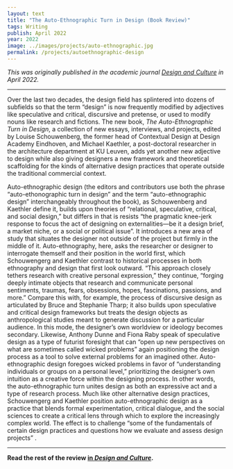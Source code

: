 ```yaml
---
layout: text
title: "The Auto-Ethnographic Turn in Design (Book Review)"
tags: Writing
publish: April 2022
year: 2022
image: ../images/projects/auto-ethnographic.jpg
permalink: /projects/autoethnographic-design
---
```


*This was originally published in the academic journal [Design and Culture](https://www.tandfonline.com/doi/full/10.1080/17547075.2022.2061138) in April 2022.*

* * *

Over the last two decades, the design field has splintered into dozens of subfields so that the term “design” is now frequently modified by adjectives like speculative and critical, discursive and pretense, or used to modify nouns like research and fictions. The new book, *The Auto-Ethnographic Turn in Design*, a collection of new essays, interviews, and projects, edited by Louise Schouwenberg, the former head of Contextual Design at Design Academy Eindhoven, and Michael Kaethler, a post-doctoral researcher in the architecture department at KU Leuven, adds yet another new adjective to design while also giving designers a new framework and theoretical scaffolding for the kinds of alternative design practices that operate outside the traditional commercial context.

Auto-ethnographic design (the editors and contributors use both the phrase “auto-ethonographic turn in design” and the term “auto-ethnographic design” interchangeably throughout the book), as Schouwenberg and Kaethler define it, builds upon theories of “relational, speculative, critical, and social design,” but differs in that is resists “the pragmatic knee-jerk response to focus the act of designing on externalities—be it a design brief, a market niche, or a social or political issue”. It introduces a new area of study that situates the designer not outside of the project but firmly in the middle of it. Auto-ethnography, here, asks the researcher or designer to interrogate themself and their position in the world first, which Schouwengerg and Kaethler contrast to historical processes in both ethnography and design that first look outward. “This approach closely tethers research with creative personal expression,” they continue, “forging deeply intimate objects that research and communicate personal sentiments, traumas, fears, obsessions, hopes, fascinations, passions, and more.” Compare this with, for example, the process of discursive design as articulated by Bruce and Stephanie Tharp; it also builds upon speculative and critical design frameworks but treats the design objects as anthropological studies meant to generate discussion for a particular audience. In this mode, the designer’s own worldview or ideology becomes secondary. Likewise, Anthony Dunne and Fiona Raby speak of speculative design as a type of futurist foresight that can “open up new perspectives on what are sometimes called wicked problems” again positioning the design process as a tool to solve external problems for an imagined other. Auto-ethnographic design foregoes wicked problems in favor of “understanding individuals or groups on a personal level,” prioritizing the designer’s own intuition as a creative force within the designing process. In other words, the auto-ethnographic turn unites design as both an expressive act and a type of research process. Much like other alternative design practices, Schouwengerg and Kaethler position auto-ethnographic design as a practice that blends formal experimentation, critical dialogue, and the social sciences to create a critical lens through which to explore the increasingly complex world. The effect is to challenge “some of the fundamentals of certain design practices and questions how we evaluate and assess design projects” .

* * *

**Read the rest of the review [in *Design and Culture*](https://www.tandfonline.com/doi/full/10.1080/17547075.2022.2061138).**
